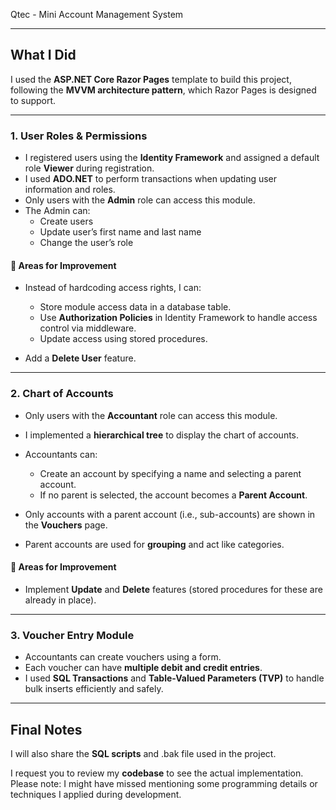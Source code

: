 Qtec - Mini Account Management System

---

## What I Did

I used the **ASP.NET Core Razor Pages** template to build this project, following the **MVVM architecture pattern**, which Razor Pages is designed to support.

---

### 1. User Roles & Permissions

- I registered users using the **Identity Framework** and assigned a default role **Viewer** during registration.
- I used **ADO.NET** to perform transactions when updating user information and roles.
- Only users with the **Admin** role can access this module.
- The Admin can:
  - Create users
  - Update user’s first name and last name
  - Change the user’s role

#### 🔧 Areas for Improvement

- Instead of hardcoding access rights, I can:

  - Store module access data in a database table.
  - Use **Authorization Policies** in Identity Framework to handle access control via middleware.
  - Update access using stored procedures.

- Add a **Delete User** feature.

---

### 2. Chart of Accounts

- Only users with the **Accountant** role can access this module.
- I implemented a **hierarchical tree** to display the chart of accounts.
- Accountants can:

  - Create an account by specifying a name and selecting a parent account.
  - If no parent is selected, the account becomes a **Parent Account**.

- Only accounts with a parent account (i.e., sub-accounts) are shown in the **Vouchers** page.
- Parent accounts are used for **grouping** and act like categories.

#### 🔧 Areas for Improvement

- Implement **Update** and **Delete** features (stored procedures for these are already in place).

---

### 3. Voucher Entry Module

- Accountants can create vouchers using a form.
- Each voucher can have **multiple debit and credit entries**.
- I used **SQL Transactions** and **Table-Valued Parameters (TVP)** to handle bulk inserts efficiently and safely.

---

## Final Notes

I will also share the **SQL scripts** and .bak file used in the project.

I request you to review my **codebase** to see the actual implementation.
Please note: I might have missed mentioning some programming details or techniques I applied during development.
